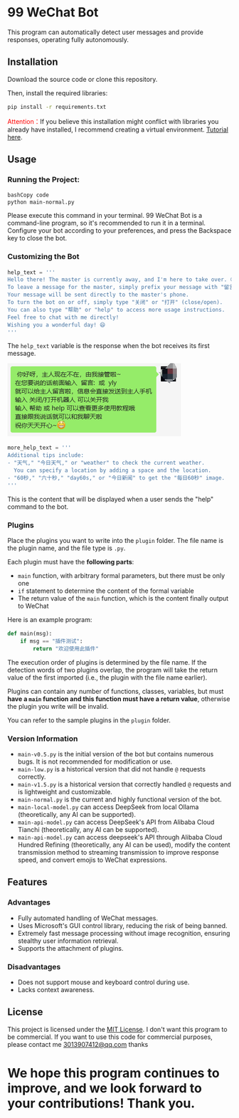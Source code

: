 # 99 WeChat Bot

This program can automatically detect user messages and provide responses, operating fully autonomously.

## Installation

Download the source code or clone this repository.

Then, install the required libraries:

```bash
pip install -r requirements.txt
```

<span style="color: red;">Attention：</span>If you believe this installation might conflict with libraries you already have installed, I recommend creating a virtual environment. [Tutorial here](https://chat.openai.com/c/venv.md).

## Usage

### Running the Project:

```
bashCopy code
python main-normal.py
```

Please execute this command in your terminal. 99 WeChat Bot is a command-line program, so it's recommended to run it in a terminal. Configure your bot according to your preferences, and press the Backspace key to close the bot.

### Customizing the Bot

```python
help_text = ''' 
Hello there! The master is currently away, and I'm here to take over. 😊
To leave a message for the master, simply prefix your message with "留言:" or "yly".
Your message will be sent directly to the master's phone.
To turn the bot on or off, simply type "关闭" or "打开" (close/open).
You can also type "帮助" or "help" to access more usage instructions.
Feel free to chat with me directly!
Wishing you a wonderful day! 😄
'''
```

The `help_text` variable is the response when the bot receives its first message.

![image-20231015091909317](https://github.com/windows99-hue/99wxrobot/blob/master/content/image-20231015091909317.png?raw=true)

```python
more_help_text = '''
Additional tips include: 
- "天气," "今日天气," or "weather" to check the current weather.
  You can specify a location by adding a space and the location.
- "60秒," "六十秒," "day60s," or "今日新闻" to get the "每日60秒" image.
'''
```

This is the content that will be displayed when a user sends the "help" command to the bot.

### Plugins

Place the plugins you want to write into the `plugin` folder. The file name is the plugin name, and the file type is `.py`.

Each plugin must have the **following parts**:

- `main` function, with arbitrary formal parameters, but there must be only one
- `if` statement to determine the content of the formal variable
- The return value of the `main` function, which is the content finally output to WeChat

Here is an example program:

```python
def main(msg):
    if msg == "插件测试":
        return "欢迎使用此插件"
```

The execution order of plugins is determined by the file name. If the detection words of two plugins overlap, the program will take the return value of the first imported (i.e., the plugin with the file name earlier).

Plugins can contain any number of functions, classes, variables, but must **have a `main` function and this function must have a return value**, otherwise the plugin you write will be invalid.

You can refer to the sample plugins in the `plugin` folder.

### Version Information

- `main-v0.5.py` is the initial version of the bot but contains numerous bugs. It is not recommended for modification or use.
- `main-low.py` is a historical version that did not handle `@` requests correctly.
- `main-v1.5.py` is a historical version that correctly handled `@` requests and is lightweight and customizable.
- `main-normal.py` is the current and highly functional version of the bot.
- `main-local-model.py` can access DeepSeek from local Ollama (theoretically, any AI can be supported).
- `main-api-model.py` can access DeepSeek's API from Alibaba Cloud Tianchi (theoretically, any AI can be supported).
- `main-api-model.py` can access deepseek's API through Alibaba Cloud Hundred Refining (theoretically, any AI can be used), modify the content transmission method to streaming transmission to improve response speed, and convert emojis to WeChat expressions.

## Features

### Advantages

- Fully automated handling of WeChat messages.
- Uses Microsoft's GUI control library, reducing the risk of being banned.
- Extremely fast message processing without image recognition, ensuring stealthy user information retrieval.
- Supports the attachment of plugins.

### Disadvantages

- Does not support mouse and keyboard control during use.
- Lacks context awareness.

## License

This project is licensed under the [MIT License](https://chat.openai.com/c/LICENSE).  I don't want this program to be commercial. If you want to use this code for commercial purposes, please contact me
3013907412@qq.com
thanks

# We hope this program continues to improve, and we look forward to your contributions! Thank you.